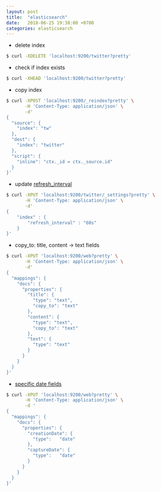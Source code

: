 ```yaml
---
layout: post
title:  "elasticsearch"
date:   2018-06-25 19:38:00 +0700
categories: elasticsearch
---
```

+ delete index
```sh
$ curl -XDELETE 'localhost:9200/twitter?pretty'
```

+ check if index exists
```sh
$ curl -XHEAD 'localhost:9200/twitter?pretty'
```

+ copy index
```sh
$ curl -XPOST 'localhost:9200/_reindex?pretty' \
       -H 'Content-Type: application/json' \
       -d'
{
  "source": {
    "index": "tw"
  },
  "dest": {
    "index": "twitter"
  },
  "script": {
    "inline": "ctx._id = ctx._source.id"
  }
}'
```

+ update [refresh_interval](https://www.elastic.co/guide/en/elasticsearch/reference/current/indices-update-settings.html#bulk)
```sh
$ curl -XPUT 'localhost:9200/twitter/_settings?pretty' \
       -H 'Content-Type: application/json' \
       -d'
{
    "index" : {
        "refresh_interval" : "60s"
    }
}'
```

+ copy_to: title, content -> text fields
```sh
$ curl -XPUT 'localhost:9200/web?pretty' \
       -H 'Content-Type: application/json' \
       -d'
{
  "mappings": {
    "docs": {
      "properties": {
        "title": {
          "type": "text",
          "copy_to": "text" 
        },
        "content": {
          "type": "text",
          "copy_to": "text" 
        },
        "text": {
          "type": "text"
        }
      }
    }
  }
}'
```

+ [specific date fields](https://www.elastic.co/guide/en/elasticsearch/reference/current/mapping-date-format.html)
```sh
$ curl -XPUT 'localhost:9200/web?pretty' \
       -H 'Content-Type: application/json' \
       -d '
{
  "mappings": {
    "docs": {
      "properties": {
        "creationDate": {
          "type":   "date"
        },
        "captureDate": {
          "type":   "date"
        }
      }
    }
  }
}'
```
